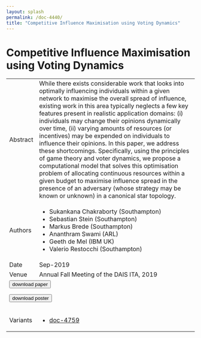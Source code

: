 ```yaml
---
layout: splash
permalink: /doc-4440/
title: "Competitive Influence Maximisation using Voting Dynamics"
---
```


# Competitive Influence Maximisation using Voting Dynamics

<table>
    <tbody>
    <tr>
        <td>Abstract</td>
        <td>While there exists considerable work that looks into optimally influencing individuals within a given network to maximise the overall spread of influence, existing work in this area typically neglects a few key features present in realistic application domains: (i) individuals may change their opinions dynamically over time, (ii) varying amounts of resources (or incentives) may be expended on individuals to influence their opinions. In this paper, we address these shortcomings. Specifically, using the principles of game theory and voter dynamics, we propose a computational model that solves this optimisation problem of allocating continuous resources within a given budget to maximise influence spread in the presence of an adversary (whose strategy may be known or unknown) in a canonical star topology.</td>
    </tr>
    <tr>
        <td>Authors</td>
        <td>
            <ul>
                <li>Sukankana Chakraborty (Southampton)</li>
                <li>Sebastian Stein (Southampton)</li>
                <li>Markus Brede (Southampton)</li>
                <li>Ananthram Swami (ARL)</li>
                <li>Geeth de Mel (IBM UK)</li>
                <li>Valerio Restocchi (Southampton)</li>
            </ul>
        </td>
    </tr>
    <tr>
        <td>Date</td>
        <td>Sep-2019</td>
    </tr>
    <tr>
        <td>Venue</td>
        <td>Annual Fall Meeting of the DAIS ITA, 2019</td>
    </tr>
        <tr>
            <td colspan="2">
                <form method="get" action="https://ibm.box.com/v/doc-4440-paper">
                    <button type="submit">download paper</button>
                </form>
                <form method="get" action="https://ibm.box.com/v/doc-4440-poster">
                    <button type="submit">download poster</button>
                </form>
            </td>
        </tr>
        <tr>
            <td>Variants</td>
            <td>
                <ul>
                    <li><a href="\doc-4759\">doc-4759</a></li>
                </ul>
            </td>
        </tr>
    </tbody>
</table>
